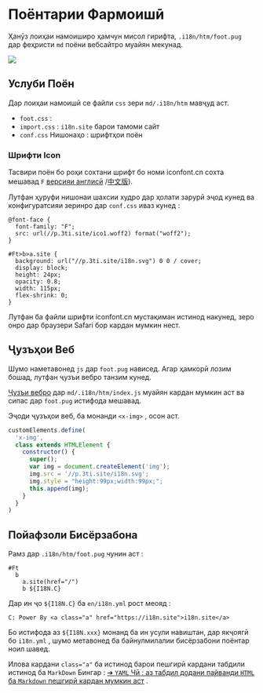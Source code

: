 # Поёнтарии Фармоишӣ

Ҳанӯз лоиҳаи намоиширо ҳамчун мисол гирифта, `.i18n/htm/foot.pug` дар феҳристи `md` поёни вебсайтро муайян мекунад.

![](https://p.3ti.site/1721286077.avif)

## Услуби Поён

Дар лоиҳаи намоишӣ се файли `css` зери `md/.i18n/htm` мавҷуд аст.

* `foot.css` :
* `import.css` : `i18n.site` барои тамоми сайт
* `conf.css` Нишонаҳо : шрифтҳои поён

### Шрифти Icon

Тасвири поён бо роҳи сохтани шрифт бо номи iconfont.cn сохта мешавад `F` [версияи англисӣ](https://www.iconfont.cn/?lang=en-us) /[中文版](https://www.iconfont.cn/?lang=zh)).

Лутфан ҳуруфи нишонаи шахсии худро дар ҳолати зарурӣ эҷод кунед ва конфигуратсияи зеринро дар `conf.css` иваз кунед :

```
@font-face {
  font-family: "F";
  src: url(//p.3ti.site/ico1.woff2) format("woff2");
}

#Ft>b>a.site {
  background: url("//p.3ti.site/i18n.svg") 0 0 / cover;
  display: block;
  height: 24px;
  opacity: 0.8;
  width: 115px;
  flex-shrink: 0;
}
```

Лутфан ба файли шрифти iconfont.cn мустақиман истинод накунед, зеро онро дар браузери Safari бор кардан мумкин нест.

## Ҷузъҳои Веб

Шумо наметавонед `js` дар `foot.pug` нависед. Агар ҳамкорӣ лозим бошад, лутфан ҷузъи вебро танзим кунед.

[Ҷузъи вебро](https://www.freecodecamp.org/news/build-your-first-web-component/) дар `md/.i18n/htm/index.js` муайян кардан мумкин аст ва сипас дар `foot.pug` истифода мешавад.

Эҷоди ҷузъҳои веб, ба монанди `<x-img>` , осон аст.

```js
customElements.define(
  'x-img',
  class extends HTMLElement {
    constructor() {
      super();
      var img = document.createElement('img');
      img.src = '//p.3ti.site/i18n.svg';
      img.style = "height:99px;width:99px;";
      this.append(img);
    }
  }
)
```

## Пойафзоли Бисёрзабона

Рамз дар `.i18n/htm/foot.pug` чунин аст :

```
#Ft
  b
    a.site(href="/")
    b ${I18N.C}
```

Дар ин ҷо `${I18N.C}` ба `en/i18n.yml` рост меояд :

```
C: Power By <a class="a" href="https://i18n.site">i18n.site</a>
```

Бо истифода аз `${I18N.xxx}` монанд ба ин усули навиштан, дар якҷоягӣ бо `i18n.yml` , шумо метавонед ба байнулмилалии бисёрзабони поёнтар ноил шавед.

Илова кардани `class="a"` ба истинод барои пешгирӣ кардани табдили истинод ба `MarkDown` Бингар :
 [➔ `YAML` Чӣ : аз табдил додани пайванди `HTML` ба `Markdown` пешгирӣ кардан мумкин аст](/i18/qa#H2) .